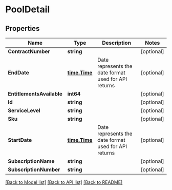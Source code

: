 # PoolDetail

## Properties

Name | Type | Description | Notes
------------ | ------------- | ------------- | -------------
**ContractNumber** | **string** |  | [optional] 
**EndDate** | [**time.Time**](time.Time.md) | Date represents the date format used for API returns | [optional] 
**EntitlementsAvailable** | **int64** |  | [optional] 
**Id** | **string** |  | [optional] 
**ServiceLevel** | **string** |  | [optional] 
**Sku** | **string** |  | [optional] 
**StartDate** | [**time.Time**](time.Time.md) | Date represents the date format used for API returns | [optional] 
**SubscriptionName** | **string** |  | [optional] 
**SubscriptionNumber** | **string** |  | [optional] 

[[Back to Model list]](../README.md#documentation-for-models) [[Back to API list]](../README.md#documentation-for-api-endpoints) [[Back to README]](../README.md)


